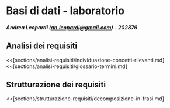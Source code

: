 # Basi di dati - laboratorio
##### Andrea Leopardi (<an.leopardi@gmail.com>) - 202879


## Analisi dei requisiti

<<[sections/analisi-requisiti/individuazione-concetti-rilevanti.md]
<<[sections/analisi-requisiti/glossario-termini.md]

## Strutturazione dei requisiti

<<[sections/strutturazione-requisiti/decomposizione-in-frasi.md]
